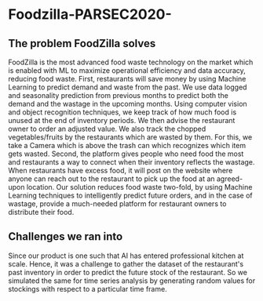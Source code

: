 # Foodzilla-PARSEC2020-

## The problem FoodZilla solves

FoodZilla is the most advanced food waste technology on the market which is enabled with ML to maximize operational efficiency and data accuracy, reducing food waste.
First, restaurants will save money by using Machine Learning to predict demand and waste from the past. We use data logged and seasonality prediction from previous months to predict both the demand and the wastage in the upcoming months. Using computer vision and object recognition techniques, we keep track of how much food is unused at the end of inventory periods. We then advise the restaurant owner to order an adjusted value.
We also track the chopped vegetables/fruits by the restaurants which are wasted by them. For this, we take a Camera which is above the trash can which recognizes which item gets wasted.
Second, the platform gives people who need food the most and restaurants a way to connect when their inventory reflects the wastage. When restaurants have excess food, it will post on the website where anyone can reach out to the restaurant to pick up the food at an agreed-upon location.
Our solution reduces food waste two-fold, by using Machine Learning techniques to intelligently predict future orders, and in the case of wastage, provide a much-needed platform for restaurant owners to distribute their food.

## Challenges we ran into
Since our product is one such that AI has entered professional kitchen at scale. Hence, it was a challenge to gather the dataset of the restaurant's past inventory in order to predict the future stock of the restaurant. So we simulated the same for time series analysis by generating random values for stockings with respect to a particular time frame.
